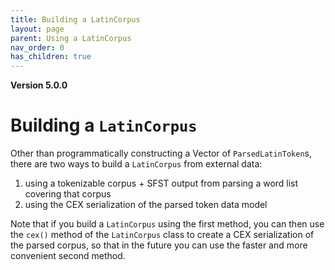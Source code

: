 ```yaml
---
title: Building a LatinCorpus
layout: page
parent: Using a LatinCorpus
nav_order: 0
has_children: true
---
```


**Version 5.0.0**

# Building a `LatinCorpus`

Other than programmatically constructing a Vector of `ParsedLatinToken`s, there are two ways to build a `LatinCorpus` from external data:

1. using a tokenizable corpus + SFST output from parsing a word list covering that corpus
2. using the CEX serialization of the parsed token data model

Note that if you build a `LatinCorpus` using the first method, you can then use the `cex()` method of the `LatinCorpus` class to create a CEX serialization of the parsed corpus, so that in the future you can use the faster and more convenient second method.
